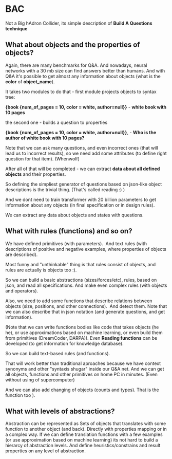 # BAC
Not a Big hAdron Collider, its simple description of **Build A Questions technique**

## What about objects and the properties of objects?


Again, there are many benchmarks for Q&A. And nowadays, neural networks with a 30 mb size can find answers better than humans.
And with Q&A it's possible to get almost any information about objects (what is the **color** of **object_name**).

It takes two modules to do that - first module projects objects to syntax tree:

**{book {num_of_pages = 10, color = white, author=null}}** - **white book with 10 pages**

the second one - builds a question to properties 

**{book {num_of_pages = 10, color = white, author=null}}**, - **Who is the author of white book with 10 pages?**



Note that we can ask many questions, and even incorrect ones (that will lead us to incorrect results), so we need add some attributes (to define right question for that item). (Whenwolf)

After all of that will be completed - we can extract **data about all defined objects** and their properties.

So defining the simpliest generator of questions based on json-like object descriptions is the trivial thing. (That's called reading :) )

And we dont need to train transformer with 20 billion parameters to get information about any objects (in final specification or in design rules).

We can extract any data about objects and states with questions.


## What with rules (functions) and so on?


We have defined primitives (with parameters). 
And text rules (with descriptions of positive and negative examples, where properties of objects are described).

Most funny and "unthinkable" thing is that rules consist of objects, and rules are actually is objects too :).

So we can build a basic abstractions (sizes/forces/etc), rules, based on json, and read all specifications. And make even complex rules (with objects and operators).

Also, we need to add some functions that describe relations between objects (size, positions, and other connections). 
And detect them. Note that we can also describe that in json notation (and generate questions, and get information).

(Note that we can write functions bodies like code that takes objects (he he), or use approximations based on machine learning, or even build them from primitives (DreamCoder, DARPA)). Even **Reading functions** can be developed (to get information for knowledge database).

So we can build text-based rules (and functions).

That will work better than traditional aproaches because we have context synonyms and other "syntaxis shugar" inside our Q&A net.
And we can get all objects, functions and other primitives on home PC in minutes. (Even without using of supercomputer)

And we can also add changing of objects (counts and types). That is the function too ).


## What with levels of abstractions? ##


Abstraction can be represented as Sets of objects that translates with some function to another object (and back). Directly with properties mapping or in a complex way.
If we can define translation functions with a few examples (or use approximation based on machine learning) its not hard to build a hierarcy of abstraction levels.
And define heuristics/constrains and result properties on any level of abstraction.


